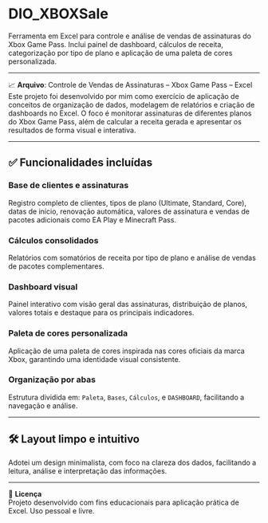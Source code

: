 # DIO_XBOXSale  
Ferramenta em Excel para controle e análise de vendas de assinaturas do Xbox Game Pass. Inclui painel de dashboard, cálculos de receita, categorização por tipo de plano e aplicação de uma paleta de cores personalizada.

---

📈 **Arquivo**: Controle de Vendas de Assinaturas – Xbox Game Pass – Excel  
Este projeto foi desenvolvido por mim como exercício de aplicação de conceitos de organização de dados, modelagem de relatórios e criação de dashboards no Excel. O foco é monitorar assinaturas de diferentes planos do Xbox Game Pass, além de calcular a receita gerada e apresentar os resultados de forma visual e interativa.

---

## ✅ Funcionalidades incluídas

### Base de clientes e assinaturas  
Registro completo de clientes, tipos de plano (Ultimate, Standard, Core), datas de início, renovação automática, valores de assinatura e vendas de pacotes adicionais como EA Play e Minecraft Pass.

### Cálculos consolidados  
Relatórios com somatórios de receita por tipo de plano e análise de vendas de pacotes complementares.

### Dashboard visual  
Painel interativo com visão geral das assinaturas, distribuição de planos, valores totais e destaque para os principais indicadores.

### Paleta de cores personalizada  
Aplicação de uma paleta de cores inspirada nas cores oficiais da marca Xbox, garantindo uma identidade visual consistente.

### Organização por abas  
Estrutura dividida em: `Paleta`, `Bases`, `Cálculos`, e `DASHBOARD`, facilitando a navegação e análise.

---

## 🛠️ Layout limpo e intuitivo  
Adotei um design minimalista, com foco na clareza dos dados, facilitando a leitura, análise e interpretação das informações.

---

📌 **Licença**  
Projeto desenvolvido com fins educacionais para aplicação prática de Excel. Uso pessoal e livre.
